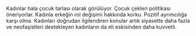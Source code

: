 Kadınlar hala çocuk tarlası olarak görülüyor. Çocuk çekleri politikası öneriyorlar. Kadınla erkeğin rol değişimi hakkında korku. Pozitif ayrımcılığa karşı olma. Kadınları doğrudan ilgilendiren konular artık siyasette daha fazla ve neofaşistleri destekleyen kadınların da eli eskisinden daha kuvvetli.
